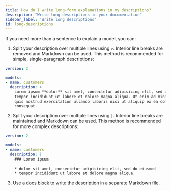 ```yaml
---
title: How do I write long-form explanations in my descriptions?
description: "Write long descriptions in your documentation"
sidebar_label: 'Write long descriptions'
id: long-descriptions
---
```

If you need more than a sentence to explain a model, you can:
1. Split your description over multiple lines using `>`. Interior line breaks are removed and Markdown can be used. This method is recommended for simple, single-paragraph descriptions:
```yml
version: 2

models:
- name: customers
  description: >
    Lorem ipsum **dolor** sit amet, consectetur adipisicing elit, sed do eiusmod
    tempor incididunt ut labore et dolore magna aliqua. Ut enim ad minim veniam,
    quis nostrud exercitation ullamco laboris nisi ut aliquip ex ea commodo
    consequat.
  ```

2. Split your description over multiple lines using `|`. Interior line breaks are maintained and Markdown can be used. This method is recommended for more complex descriptions:
```yml
version: 2

models:
- name: customers
  description: |
    ### Lorem ipsum
    
    * dolor sit amet, consectetur adipisicing elit, sed do eiusmod
    * tempor incididunt ut labore et dolore magna aliqua.
```

3. Use a [docs block](/documentation#using-docs-blocks) to write the description in a separate Markdown file.
